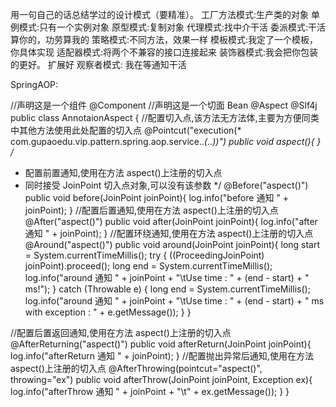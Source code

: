 用一句自己的话总结学过的设计模式（要精准）。
工厂方法模式:生产类的对象
单例模式:只有一个实例对象
原型模式:复制对象
代理模式:找中介干活
委派模式:干活算你的，功劳算我的
策略模式:不同方法，效果一样
模板模式:我定了一个模板，你具体实现
适配器模式:将两个不兼容的接口连接起来
装饰器模式:我会把你包装的更好。 扩展好
观察者模式: 我在等通知干活	  


SpringAOP:

//声明这是一个组件
@Component
//声明这是一个切面 Bean
@Aspect
@Slf4j
public class AnnotaionAspect {
//配置切入点,该方法无方法体,主要为方便同类中其他方法使用此处配置的切入点
@Pointcut("execution(* com.gupaoedu.vip.pattern.spring.aop.service..*(..))")
public void aspect(){ }
/*
* 配置前置通知,使用在方法 aspect()上注册的切入点
* 同时接受 JoinPoint 切入点对象,可以没有该参数
*/
@Before("aspect()")
public void before(JoinPoint joinPoint){
log.info("before 通知 " + joinPoint);
}
//配置后置通知,使用在方法 aspect()上注册的切入点
@After("aspect()")
public void after(JoinPoint joinPoint){
log.info("after 通知 " + joinPoint);
}
//配置环绕通知,使用在方法 aspect()上注册的切入点
@Around("aspect()")
public void around(JoinPoint joinPoint){
long start = System.currentTimeMillis();
try {
((ProceedingJoinPoint) joinPoint).proceed();
long end = System.currentTimeMillis();
log.info("around 通知 " + joinPoint + "\tUse time : " + (end - start) + " ms!");
} catch (Throwable e) {
long end = System.currentTimeMillis();
log.info("around 通知 " + joinPoint + "\tUse time : " + (end - start) + " ms with exception :
" + e.getMessage());
}
}

//配置后置返回通知,使用在方法 aspect()上注册的切入点
@AfterReturning("aspect()")
public void afterReturn(JoinPoint joinPoint){
log.info("afterReturn 通知 " + joinPoint);
}
//配置抛出异常后通知,使用在方法 aspect()上注册的切入点
@AfterThrowing(pointcut="aspect()", throwing="ex")
public void afterThrow(JoinPoint joinPoint, Exception ex){
log.info("afterThrow 通知 " + joinPoint + "\t" + ex.getMessage());
}
}

